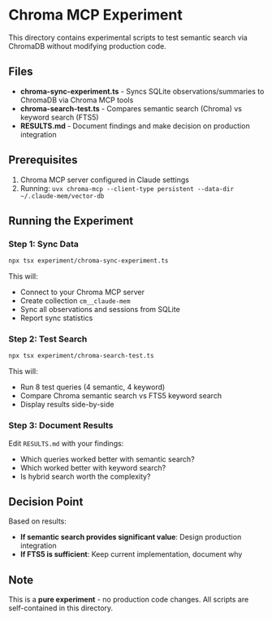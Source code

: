 # Chroma MCP Experiment

This directory contains experimental scripts to test semantic search via ChromaDB without modifying production code.

## Files

- **chroma-sync-experiment.ts** - Syncs SQLite observations/summaries to ChromaDB via Chroma MCP tools
- **chroma-search-test.ts** - Compares semantic search (Chroma) vs keyword search (FTS5)
- **RESULTS.md** - Document findings and make decision on production integration

## Prerequisites

1. Chroma MCP server configured in Claude settings
2. Running: `uvx chroma-mcp --client-type persistent --data-dir ~/.claude-mem/vector-db`

## Running the Experiment

### Step 1: Sync Data
```bash
npx tsx experiment/chroma-sync-experiment.ts
```

This will:
- Connect to your Chroma MCP server
- Create collection `cm__claude-mem`
- Sync all observations and sessions from SQLite
- Report sync statistics

### Step 2: Test Search
```bash
npx tsx experiment/chroma-search-test.ts
```

This will:
- Run 8 test queries (4 semantic, 4 keyword)
- Compare Chroma semantic search vs FTS5 keyword search
- Display results side-by-side

### Step 3: Document Results
Edit `RESULTS.md` with your findings:
- Which queries worked better with semantic search?
- Which worked better with keyword search?
- Is hybrid search worth the complexity?

## Decision Point

Based on results:
- **If semantic search provides significant value**: Design production integration
- **If FTS5 is sufficient**: Keep current implementation, document why

## Note

This is a **pure experiment** - no production code changes. All scripts are self-contained in this directory.
